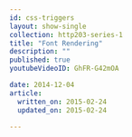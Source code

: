 ```yaml
---
id: css-triggers
layout: show-single
collection: http203-series-1
title: "Font Rendering"
description: ""
published: true
youtubeVideoID: GhFR-G42mOA

date: 2014-12-04
article:
  written_on: 2015-02-24
  updated_on: 2015-02-24

---
```

